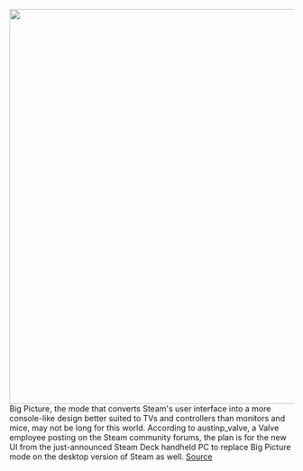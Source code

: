 <img src='https://cdn.vox-cdn.com/thumbor/jEnnMOi-3uGOGQ0rMZMje_Nx70k=/0x0:1612x1075/1200x800/filters:focal(678x410:934x666)/cdn.vox-cdn.com/uploads/chorus_image/image/69610107/steam_deck_004.0.jpg' width='700px' /><br/>
Big Picture, the mode that converts Steam's user interface into a more console-like design better suited to TVs and controllers than monitors and mice, may not be long for this world. According to austinp_valve, a Valve employee posting on the Steam community forums, the plan is for the new UI from the just-announced Steam Deck handheld PC to replace Big Picture mode on the desktop version of Steam as well.
<a href='https://www.theverge.com/2021/7/21/22586454/valve-steam-deck-ui-pc-client-steamos-3-big-picture'> Source <a/>